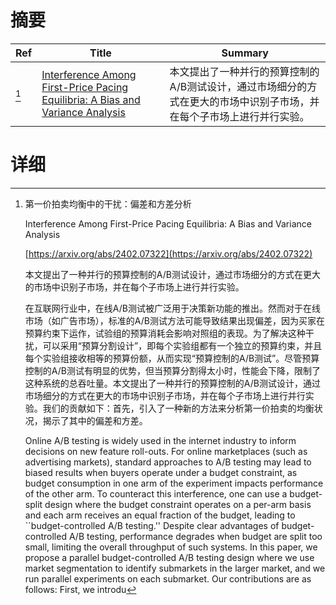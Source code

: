 # 摘要

| Ref | Title | Summary |
| --- | --- | --- |
| [^1] | [Interference Among First-Price Pacing Equilibria: A Bias and Variance Analysis](https://arxiv.org/abs/2402.07322) | 本文提出了一种并行的预算控制的A/B测试设计，通过市场细分的方式在更大的市场中识别子市场，并在每个子市场上进行并行实验。 |

# 详细

[^1]: 第一价拍卖均衡中的干扰：偏差和方差分析

    Interference Among First-Price Pacing Equilibria: A Bias and Variance Analysis

    [https://arxiv.org/abs/2402.07322](https://arxiv.org/abs/2402.07322)

    本文提出了一种并行的预算控制的A/B测试设计，通过市场细分的方式在更大的市场中识别子市场，并在每个子市场上进行并行实验。

    

    在互联网行业中，在线A/B测试被广泛用于决策新功能的推出。然而对于在线市场（如广告市场），标准的A/B测试方法可能导致结果出现偏差，因为买家在预算约束下运作，试验组的预算消耗会影响对照组的表现。为了解决这种干扰，可以采用“预算分割设计”，即每个实验组都有一个独立的预算约束，并且每个实验组接收相等的预算份额，从而实现“预算控制的A/B测试”。尽管预算控制的A/B测试有明显的优势，但当预算分割得太小时，性能会下降，限制了这种系统的总吞吐量。本文提出了一种并行的预算控制的A/B测试设计，通过市场细分的方式在更大的市场中识别子市场，并在每个子市场上进行并行实验。我们的贡献如下：首先，引入了一种新的方法来分析第一价拍卖的均衡状况，揭示了其中的偏差和方差。

    Online A/B testing is widely used in the internet industry to inform decisions on new feature roll-outs. For online marketplaces (such as advertising markets), standard approaches to A/B testing may lead to biased results when buyers operate under a budget constraint, as budget consumption in one arm of the experiment impacts performance of the other arm. To counteract this interference, one can use a budget-split design where the budget constraint operates on a per-arm basis and each arm receives an equal fraction of the budget, leading to ``budget-controlled A/B testing.'' Despite clear advantages of budget-controlled A/B testing, performance degrades when budget are split too small, limiting the overall throughput of such systems. In this paper, we propose a parallel budget-controlled A/B testing design where we use market segmentation to identify submarkets in the larger market, and we run parallel experiments on each submarket.   Our contributions are as follows: First, we introdu
    

